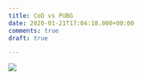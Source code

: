 ```yaml
---
title: CoD vs PUBG
date: 2020-01-21T17:04:18.000+00:00
comments: true
draft: true

---
```

![](/uploads/birdPicture.png)